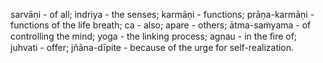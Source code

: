sarvāṇi - of all; indriya - the senses; karmāṇi - functions; prāṇa-karmāṇi - functions of the life breath; ca - also; apare - others; ātma-saṁyama - of controlling the mind; yoga - the linking process; agnau - in the ﬁre of; juhvati - offer; jñāna-dīpite - because of the urge for self-realization.